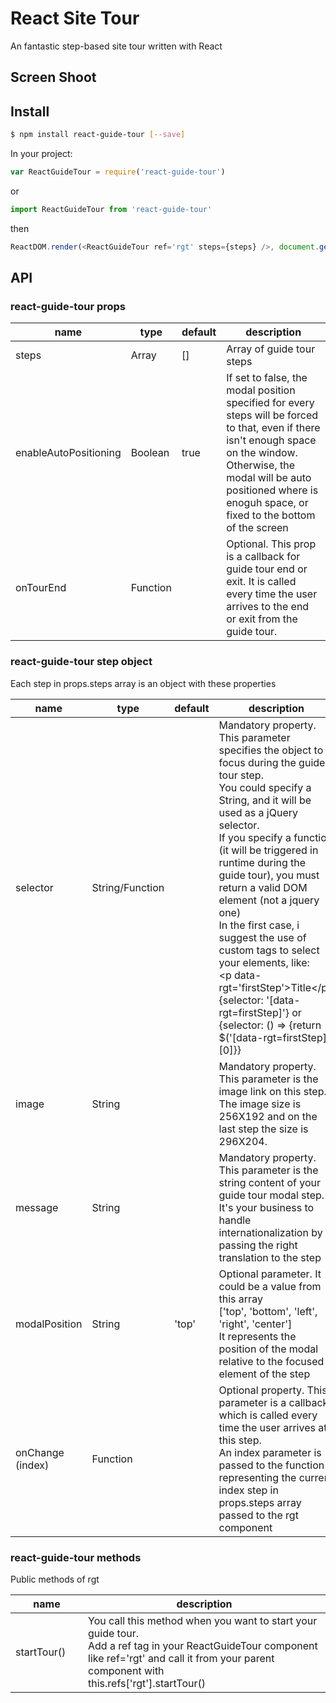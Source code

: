 # React Site Tour

An fantastic step-based site tour written with React

## Screen Shoot

 
## Install
 
```sh
$ npm install react-guide-tour [--save]
```

In your project:

```js
var ReactGuideTour = require('react-guide-tour')
```
or
```js
import ReactGuideTour from 'react-guide-tour'
```
then
```js
ReactDOM.render(<ReactGuideTour ref='rgt' steps={steps} />, document.getElementById('rgt'))
```

## API

### react-guide-tour props

<table class="table table-bordered table-striped">
    <thead>
    <tr>
        <th style="width: 100px;">name</th>
        <th style="width: 50px;">type</th>
        <th style="width: 50px;">default</th>
        <th>description</th>
    </tr>
    </thead>
    <tbody>
        <tr>
          <td>steps</td>
          <td>Array</td>
          <td>[]</td>
          <td>Array of guide tour steps</td>
        </tr>
        <tr>
          <td>enableAutoPositioning</td>
          <td>Boolean</td>
          <td>true</td>
          <td>If set to false, the modal position specified for every steps will be forced to that, even if there isn't enough space on the window.<br>
          Otherwise, the modal will be auto positioned where is enoguh space, or fixed to the bottom of the screen</td>
        </tr>
        <tr>
          <td>onTourEnd</td>
          <td>Function</td>
          <td></td>
          <td>Optional. This prop is a callback for guide tour end or exit. It is called every time the user arrives to the end or exit from the guide tour.</td>
        </tr>
    </tbody>
</table>

### react-guide-tour step object

Each step in props.steps array is an object with these properties

<table class="table table-bordered table-striped">
    <thead>
    <tr>
        <th style="width: 100px;">name</th>
        <th style="width: 50px;">type</th>
        <th style="width: 50px;">default</th>
        <th>description</th>
    </tr>
    </thead>
    <tbody>
        <tr>
          <td>selector</td>
          <td>String/Function</td>
          <td></td>
          <td>Mandatory property. This parameter specifies the object to focus during the guide tour step.<br>
         You could specify a String, and it will be used as a jQuery selector.<br>
          If you specify a function (it will be triggered in runtime during the guide tour), you must return a valid DOM element (not a jquery one)<br>
          In the first case, i suggest the use of custom tags to select your elements, like:<br>
          &lt;p data-rgt='firstStep'&gt;Title&lt;/p&gt;<br>
          {selector: '[data-rgt=firstStep]'}
           or 
           {selector: () => {return $('[data-rgt=firstStep]')[0]}}</td>
        </tr>
        <tr>
          <td>image</td>
          <td>String</td>
          <td></td>
          <td>Mandatory property. This parameter is the image link on this step. The image size is 256X192 and on the last step the size is 296X204.</td>
        </tr>
        <tr>
          <td>message</td>
          <td>String</td>
          <td></td>
          <td>Mandatory property. This parameter is the string content of your guide tour modal step. It's your business to handle internationalization by passing the right translation to the step</td>
        </tr>
        <tr>
          <td>modalPosition</td>
          <td>String</td>
          <td>'top'</td>
          <td>Optional parameter. It could be a value from this array<br>
          ['top', 'bottom', 'left', 'right', 'center']<br>
          It represents the position of the modal relative to the focused element of the step</td>
        </tr>
        <tr>
          <td>onChange (index)</td>
          <td>Function</td>
          <td></td>
          <td>Optional property. This parameter is a callback which is called every time the user arrives at this step.<br>
          An index parameter is passed to the function representing the current index step in props.steps array passed to the rgt component 
          </td>
        </tr>
    </tbody>
</table>

### react-guide-tour methods

Public methods of rgt

<table class="table table-bordered table-striped">
    <thead>
    <tr>
        <th style="width: 100px;">name</th>
        <th>description</th>
    </tr>
    </thead>
    <tbody>
        <tr>
          <td>startTour()</td>
          <td>You call this method when you want to start your guide tour.<br>
          Add a ref tag in your ReactGuideTour component like ref='rgt' and call it from your parent component with<br>
           this.refs['rgt'].startTour()
           </td>
        </tr>
    </tbody>
</table>
